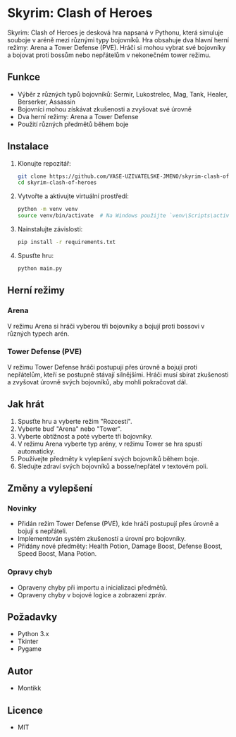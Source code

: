 # Skyrim: Clash of Heroes

Skyrim: Clash of Heroes je desková hra napsaná v Pythonu, která simuluje souboje v aréně mezi různými typy bojovníků. Hra obsahuje dva hlavní herní režimy: Arena a Tower Defense (PVE). Hráči si mohou vybrat své bojovníky a bojovat proti bossům nebo nepřátelům v nekonečném tower režimu.

## Funkce
- Výběr z různých typů bojovníků: Sermir, Lukostrelec, Mag, Tank, Healer, Berserker, Assassin
- Bojovníci mohou získávat zkušenosti a zvyšovat své úrovně
- Dva herní režimy: Arena a Tower Defense
- Použití různých předmětů během boje

## Instalace

1. Klonujte repozitář:
    ```bash
    git clone https://github.com/VASE-UZIVATELSKE-JMENO/skyrim-clash-of-heroes.git
    cd skyrim-clash-of-heroes
    ```

2. Vytvořte a aktivujte virtuální prostředí:
    ```bash
    python -m venv venv
    source venv/bin/activate  # Na Windows použijte `venv\Scripts\activate`
    ```

3. Nainstalujte závislosti:
    ```bash
    pip install -r requirements.txt
    ```

4. Spusťte hru:
    ```bash
    python main.py
    ```

## Herní režimy

### Arena
V režimu Arena si hráči vyberou tři bojovníky a bojují proti bossovi v různých typech arén.

### Tower Defense (PVE)
V režimu Tower Defense hráči postupují přes úrovně a bojují proti nepřátelům, kteří se postupně stávají silnějšími. Hráči musí sbírat zkušenosti a zvyšovat úrovně svých bojovníků, aby mohli pokračovat dál.

## Jak hrát

1. Spusťte hru a vyberte režim "Rozcestí".
2. Vyberte buď "Arena" nebo "Tower".
3. Vyberte obtížnost a poté vyberte tři bojovníky.
4. V režimu Arena vyberte typ arény, v režimu Tower se hra spustí automaticky.
5. Používejte předměty k vylepšení svých bojovníků během boje.
6. Sledujte zdraví svých bojovníků a bosse/nepřátel v textovém poli.

## Změny a vylepšení

### Novinky
- Přidán režim Tower Defense (PVE), kde hráči postupují přes úrovně a bojují s nepřáteli.
- Implementován systém zkušeností a úrovní pro bojovníky.
- Přidány nové předměty: Health Potion, Damage Boost, Defense Boost, Speed Boost, Mana Potion.

### Opravy chyb
- Opraveny chyby při importu a inicializaci předmětů.
- Opraveny chyby v bojové logice a zobrazení zpráv.

## Požadavky
- Python 3.x
- Tkinter
- Pygame

## Autor
- Montikk

## Licence
- MIT
